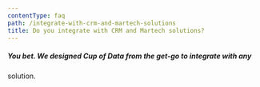 ```yaml
---
contentType: faq
path: /integrate-with-crm-and-martech-solutions
title: Do you integrate with CRM and Martech solutions?
---
```

  ##### You bet. We designed Cup of Data from the get-go to integrate with any
  solution.
